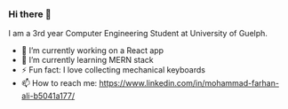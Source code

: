 ### Hi there 👋

I am a 3rd year Computer Engineering Student at University of Guelph. 
- 🔭 I’m currently working on a React app
- 🌱 I’m currently learning MERN stack
- ⚡ Fun fact: I love collecting mechanical keyboards 
- 📫 How to reach me: https://www.linkedin.com/in/mohammad-farhan-ali-b5041a177/


<!--
**mdfarhanali34/mdfarhanali34** is a ✨ _special_ ✨ repository because its `README.md` (this file) appears on your GitHub profile.

Here are some ideas to get you started:



- 👯 I’m looking to collaborate on ...
- 🤔 I’m looking for help with ...
- 💬 Ask me about ...
- 😄 Pronouns: ...

-->
